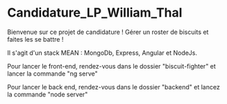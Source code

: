 # Candidature_LP_William_Thal
Bienvenue sur ce projet de candidature ! Gérer un roster de biscuits et faites les se battre !

Il s'agit d'un stack MEAN : MongoDb, Express, Angular et NodeJs.

Pour lancer le front-end, rendez-vous dans le dossier "biscuit-fighter" et lancer la commande "ng serve"

Pour lancer le back end, rendez-vous dans le dossier "backend" et lancez la commande "node server"
